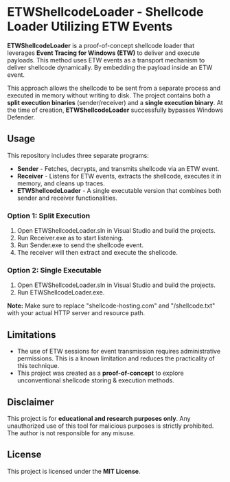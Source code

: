 # ETWShellcodeLoader - Shellcode Loader Utilizing ETW Events  

**ETWShellcodeLoader** is a proof-of-concept shellcode loader that leverages **Event Tracing for Windows (ETW)** to deliver and execute payloads. This method uses ETW events as a transport mechanism to deliver shellcode dynamically. By embedding the payload inside an ETW event.  

This approach allows the shellcode to be sent from a separate process and executed in memory without writing to disk. The project contains both a **split execution binaries** (sender/receiver) and a **single execution binary**.  At the time of creation, **ETWShellcodeLoader** successfully bypasses Windows Defender.

## **Usage**
This repository includes three separate programs:  

- **Sender** - Fetches, decrypts, and transmits shellcode via an ETW event.  
- **Receiver** - Listens for ETW events, extracts the shellcode, executes it in memory, and cleans up traces.  
- **ETWShellcodeLoader** - A single executable version that combines both sender and receiver functionalities.  

### **Option 1: Split Execution**
1. Open ETWShellcodeLoader.sln in Visual Studio and build the projects.
2. Run Receiver.exe as  to start listening.
3. Run Sender.exe to send the shellcode event.
4. The receiver will then extract and execute the shellcode.

### **Option 2: Single Executable**
1. Open ETWShellcodeLoader.sln in Visual Studio and build the projects.
2. Run ETWShellcodeLoader.exe.

**Note:** Make sure to replace "shellcode-hosting.com" and "/shellcode.txt" with your actual HTTP server and resource path.

## **Limitations**  
- The use of ETW sessions for event transmission requires administrative permissions. This is a known limitation and reduces the practicality of this technique.  
- This project was created as a **proof-of-concept** to explore unconventional shellcode storing & execution methods.  

## **Disclaimer**
This project is for **educational and research purposes only**. Any unauthorized use of this tool for malicious purposes is strictly prohibited. The author is not responsible for any misuse.

## **License**
This project is licensed under the **MIT License**.
